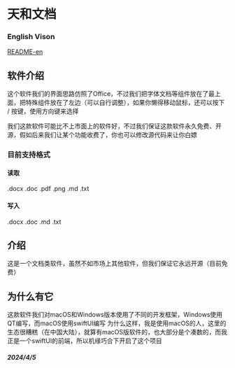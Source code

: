 # 天和文档

### English Vison

[README-en](README-en.md)

## 软件介绍

这个软件我们的界面思路仿照了Office，不过我们把字体文档等组件放在了最上面，把特殊组件放在了左边（可以自行调整），如果你懒得移动鼠标，还可以按下 / 按键，使用方向键来选择   

我们这款软件可能比不上市面上的软件好，不过我们保证这款软件永久免费、开源，假如后来我们让某个功能收费了，你也可以修改源代码来让你白嫖


### 目前支持格式

#### 读取

.docx 
.doc 
.pdf 
.png 
.md 
.txt 

#### 写入

.docx 
.doc 
.md 
.txt 

## 介绍

这是一个文档类软件，虽然不如市场上其他软件，但我们保证它永远开源（目前免费）

## 为什么有它

这款软件我们对macOS和Windows版本使用了不同的开发框架，Windows使用QT编写，而macOS使用swiftUI编写
为什么这样，我是使用macOS的人，这里的生态很糟糕（在中国大陆），就算有macOS版软件的，也大部分是个凑数的，而我正是一个swiftUI的前端，所以机缘巧合下开启了这个项目  

##### 2024/4/5
